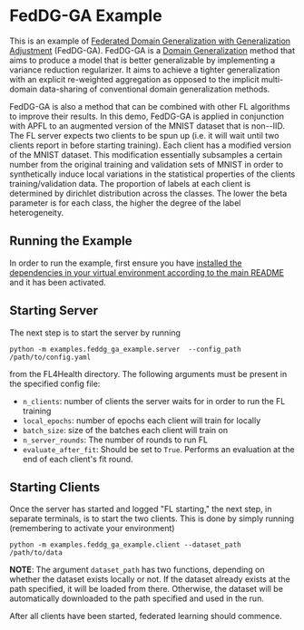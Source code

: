 # FedDG-GA Example
This is an example of [Federated Domain Generalization with Generalization Adjustment](https://openaccess.thecvf.com/content/CVPR2023/papers/Zhang_Federated_Domain_Generalization_With_Generalization_Adjustment_CVPR_2023_paper.pdf)
(FedDG-GA). FedDG-GA is a [Domain Generalization](https://paperswithcode.com/task/domain-generalization) method
that aims to produce a model that is better generalizable by implementing a variance reduction regularizer.
It aims to achieve a tighter generalization with an explicit re-weighted aggregation as opposed to the implicit
multi-domain data-sharing of conventional domain generalization methods.

FedDG-GA is also a method that can be combined with other FL algorithms to improve their results. In this demo,
FedDG-GA is applied in conjunction with APFL to an augmented version of the MNIST dataset that is non--IID. The FL
server expects two clients to be spun up (i.e. it will wait until two clients report in before starting training). Each
client has a modified version of the MNIST dataset. This modification essentially subsamples a certain number from the
original training and validation sets of MNIST in order to synthetically induce local variations in the statistical
properties  of the clients training/validation data. The proportion of labels at each client is determined by dirichlet
distribution across the classes. The lower the beta parameter is for each class, the higher the degree of the label
heterogeneity.

## Running the Example
In order to run the example, first ensure you have [installed the dependencies in your virtual environment according to the main README](/README.md#development-requirements) and it has been activated.

## Starting Server

The next step is to start the server by running
```
python -m examples.feddg_ga_example.server  --config_path /path/to/config.yaml
```
from the FL4Health directory. The following arguments must be present in the specified config file:
* `n_clients`: number of clients the server waits for in order to run the FL training
* `local_epochs`: number of epochs each client will train for locally
* `batch_size`: size of the batches each client will train on
* `n_server_rounds`: The number of rounds to run FL
* `evaluate_after_fit`: Should be set to `True`. Performs an evaluation at the end of each client's fit round.

## Starting Clients

Once the server has started and logged "FL starting," the next step, in separate terminals, is to start the two
clients. This is done by simply running (remembering to activate your environment)
```
python -m examples.feddg_ga_example.client --dataset_path /path/to/data
```
**NOTE**: The argument `dataset_path` has two functions, depending on whether the dataset exists locally or not. If
the dataset already exists at the path specified, it will be loaded from there. Otherwise, the dataset will be
automatically downloaded to the path specified and used in the run.

After all clients have been started, federated learning should commence.
